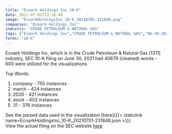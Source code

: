 ```yaml
---
title: "Ecoark Holdings Inc 10-K"
date: 2021-07-01T23:18:48
image: "EcoarkHoldingsInc_10-K_20210701-231848.png"
companies: "Ecoark Holdings Inc"
industry: "CRUDE PETROLEUM & NATURAL GAS"
tags: ["Ecoark Holdings Inc","CRUDE PETROLEUM & NATURAL GAS","06-30-2021","10-K"]
forms: "10-K"
---
```

Ecoark Holdings Inc, which is in the Crude Petroleum & Natural Gas [1311] industry, SEC 10-K filing on June 30, 2021 had 40678 (cleaned) words - 600 were utilized for the visualizations.

Top Words:
1. company - 750 instances
2. march - 424 instances
3. 2020 - 421 instances
4. stock - 403 instances
5. 31 - 376 instances


See the parsed data used in the visualization [here]({{< staticlink name=EcoarkHoldingsInc_10-K_20210701-231848.json >}}).  
View the actual filing on the SEC website [here](https://www.sec.gov/Archives/edgar/data/1437491/0001213900-21-034916.txt)
